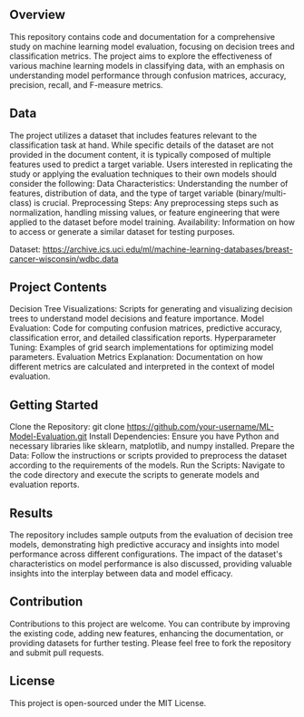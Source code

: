 ## Overview
This repository contains code and documentation for a comprehensive study on machine learning model evaluation, focusing on decision trees and classification metrics. The project aims to explore the effectiveness of various machine learning models in classifying data, with an emphasis on understanding model performance through confusion matrices, accuracy, precision, recall, and F-measure metrics.

## Data
The project utilizes a dataset that includes features relevant to the classification task at hand. While specific details of the dataset are not provided in the document content, it is typically composed of multiple features used to predict a target variable. 
Users interested in replicating the study or applying the evaluation techniques to their own models should consider the following:
Data Characteristics: Understanding the number of features, distribution of data, and the type of target variable (binary/multi-class) is crucial.
Preprocessing Steps: Any preprocessing steps such as normalization, handling missing values, or feature engineering that were applied to the dataset before model training.
Availability: Information on how to access or generate a similar dataset for testing purposes.

Dataset: https://archive.ics.uci.edu/ml/machine-learning-databases/breast-cancer-wisconsin/wdbc.data
## Project Contents
Decision Tree Visualizations: Scripts for generating and visualizing decision trees to understand model decisions and feature importance.
Model Evaluation: Code for computing confusion matrices, predictive accuracy, classification error, and detailed classification reports.
Hyperparameter Tuning: Examples of grid search implementations for optimizing model parameters.
Evaluation Metrics Explanation: Documentation on how different metrics are calculated and interpreted in the context of model evaluation.

## Getting Started
Clone the Repository: git clone https://github.com/your-username/ML-Model-Evaluation.git
Install Dependencies: Ensure you have Python and necessary libraries like sklearn, matplotlib, and numpy installed.
Prepare the Data: Follow the instructions or scripts provided to preprocess the dataset according to the requirements of the models.
Run the Scripts: Navigate to the code directory and execute the scripts to generate models and evaluation reports.

## Results
The repository includes sample outputs from the evaluation of decision tree models, demonstrating high predictive accuracy and insights into model performance across different configurations. 
The impact of the dataset's characteristics on model performance is also discussed, providing valuable insights into the interplay between data and model efficacy.

## Contribution
Contributions to this project are welcome. You can contribute by improving the existing code, adding new features, enhancing the documentation, or providing datasets for further testing. Please feel free to fork the repository and submit pull requests.

## License
This project is open-sourced under the MIT License.
